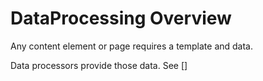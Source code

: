 DataProcessing Overview
=======================

Any content element or page requires a template and data.

Data processors provide those data. See []
